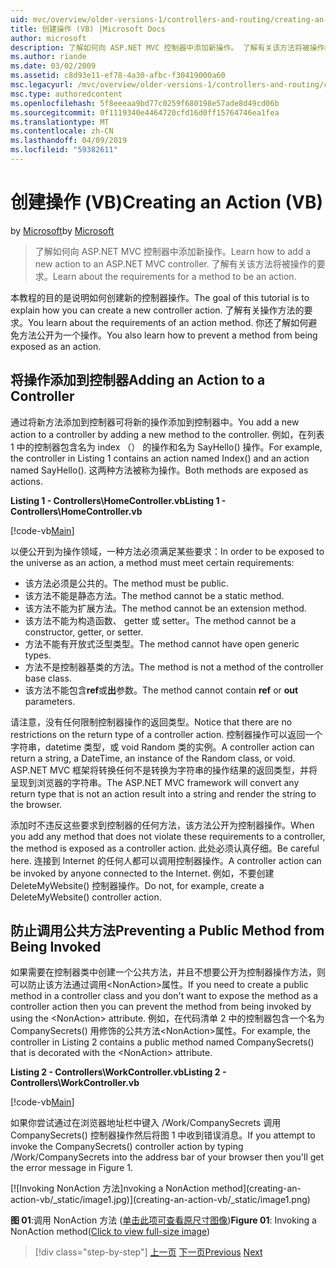 ```yaml
---
uid: mvc/overview/older-versions-1/controllers-and-routing/creating-an-action-vb
title: 创建操作 (VB) |Microsoft Docs
author: microsoft
description: 了解如何向 ASP.NET MVC 控制器中添加新操作。 了解有关该方法将被操作的要求。
ms.author: riande
ms.date: 03/02/2009
ms.assetid: c8d93e11-ef78-4a30-afbc-f30419000a60
msc.legacyurl: /mvc/overview/older-versions-1/controllers-and-routing/creating-an-action-vb
msc.type: authoredcontent
ms.openlocfilehash: 5f8eeeaa9bd77c0259f680198e57ade8d49cd06b
ms.sourcegitcommit: 0f1119340e4464720cfd16d0ff15764746ea1fea
ms.translationtype: MT
ms.contentlocale: zh-CN
ms.lasthandoff: 04/09/2019
ms.locfileid: "59382611"
---
```

# <a name="creating-an-action-vb"></a><span data-ttu-id="711f2-104">创建操作 (VB)</span><span class="sxs-lookup"><span data-stu-id="711f2-104">Creating an Action (VB)</span></span>

<span data-ttu-id="711f2-105">by [Microsoft](https://github.com/microsoft)</span><span class="sxs-lookup"><span data-stu-id="711f2-105">by [Microsoft](https://github.com/microsoft)</span></span>

> <span data-ttu-id="711f2-106">了解如何向 ASP.NET MVC 控制器中添加新操作。</span><span class="sxs-lookup"><span data-stu-id="711f2-106">Learn how to add a new action to an ASP.NET MVC controller.</span></span> <span data-ttu-id="711f2-107">了解有关该方法将被操作的要求。</span><span class="sxs-lookup"><span data-stu-id="711f2-107">Learn about the requirements for a method to be an action.</span></span>


<span data-ttu-id="711f2-108">本教程的目的是说明如何创建新的控制器操作。</span><span class="sxs-lookup"><span data-stu-id="711f2-108">The goal of this tutorial is to explain how you can create a new controller action.</span></span> <span data-ttu-id="711f2-109">了解有关操作方法的要求。</span><span class="sxs-lookup"><span data-stu-id="711f2-109">You learn about the requirements of an action method.</span></span> <span data-ttu-id="711f2-110">你还了解如何避免方法公开为一个操作。</span><span class="sxs-lookup"><span data-stu-id="711f2-110">You also learn how to prevent a method from being exposed as an action.</span></span>

## <a name="adding-an-action-to-a-controller"></a><span data-ttu-id="711f2-111">将操作添加到控制器</span><span class="sxs-lookup"><span data-stu-id="711f2-111">Adding an Action to a Controller</span></span>

<span data-ttu-id="711f2-112">通过将新方法添加到控制器可将新的操作添加到控制器中。</span><span class="sxs-lookup"><span data-stu-id="711f2-112">You add a new action to a controller by adding a new method to the controller.</span></span> <span data-ttu-id="711f2-113">例如，在列表 1 中的控制器包含名为 index （） 的操作和名为 SayHello() 操作。</span><span class="sxs-lookup"><span data-stu-id="711f2-113">For example, the controller in Listing 1 contains an action named Index() and an action named SayHello().</span></span> <span data-ttu-id="711f2-114">这两种方法被称为操作。</span><span class="sxs-lookup"><span data-stu-id="711f2-114">Both methods are exposed as actions.</span></span>

**<span data-ttu-id="711f2-115">Listing 1 - Controllers\HomeController.vb</span><span class="sxs-lookup"><span data-stu-id="711f2-115">Listing 1 - Controllers\HomeController.vb</span></span>**

[!code-vb[Main](creating-an-action-vb/samples/sample1.vb)]

<span data-ttu-id="711f2-116">以便公开到为操作领域，一种方法必须满足某些要求：</span><span class="sxs-lookup"><span data-stu-id="711f2-116">In order to be exposed to the universe as an action, a method must meet certain requirements:</span></span>

- <span data-ttu-id="711f2-117">该方法必须是公共的。</span><span class="sxs-lookup"><span data-stu-id="711f2-117">The method must be public.</span></span>
- <span data-ttu-id="711f2-118">该方法不能是静态方法。</span><span class="sxs-lookup"><span data-stu-id="711f2-118">The method cannot be a static method.</span></span>
- <span data-ttu-id="711f2-119">该方法不能为扩展方法。</span><span class="sxs-lookup"><span data-stu-id="711f2-119">The method cannot be an extension method.</span></span>
- <span data-ttu-id="711f2-120">该方法不能为构造函数、 getter 或 setter。</span><span class="sxs-lookup"><span data-stu-id="711f2-120">The method cannot be a constructor, getter, or setter.</span></span>
- <span data-ttu-id="711f2-121">方法不能有开放式泛型类型。</span><span class="sxs-lookup"><span data-stu-id="711f2-121">The method cannot have open generic types.</span></span>
- <span data-ttu-id="711f2-122">方法不是控制器基类的方法。</span><span class="sxs-lookup"><span data-stu-id="711f2-122">The method is not a method of the controller base class.</span></span>
- <span data-ttu-id="711f2-123">该方法不能包含**ref**或**出**参数。</span><span class="sxs-lookup"><span data-stu-id="711f2-123">The method cannot contain **ref** or **out** parameters.</span></span>

<span data-ttu-id="711f2-124">请注意，没有任何限制控制器操作的返回类型。</span><span class="sxs-lookup"><span data-stu-id="711f2-124">Notice that there are no restrictions on the return type of a controller action.</span></span> <span data-ttu-id="711f2-125">控制器操作可以返回一个字符串，datetime 类型，或 void Random 类的实例。</span><span class="sxs-lookup"><span data-stu-id="711f2-125">A controller action can return a string, a DateTime, an instance of the Random class, or void.</span></span> <span data-ttu-id="711f2-126">ASP.NET MVC 框架将转换任何不是转换为字符串的操作结果的返回类型，并将呈现到浏览器的字符串。</span><span class="sxs-lookup"><span data-stu-id="711f2-126">The ASP.NET MVC framework will convert any return type that is not an action result into a string and render the string to the browser.</span></span>

<span data-ttu-id="711f2-127">添加时不违反这些要求到控制器的任何方法，该方法公开为控制器操作。</span><span class="sxs-lookup"><span data-stu-id="711f2-127">When you add any method that does not violate these requirements to a controller, the method is exposed as a controller action.</span></span> <span data-ttu-id="711f2-128">此处必须认真仔细。</span><span class="sxs-lookup"><span data-stu-id="711f2-128">Be careful here.</span></span> <span data-ttu-id="711f2-129">连接到 Internet 的任何人都可以调用控制器操作。</span><span class="sxs-lookup"><span data-stu-id="711f2-129">A controller action can be invoked by anyone connected to the Internet.</span></span> <span data-ttu-id="711f2-130">例如，不要创建 DeleteMyWebsite() 控制器操作。</span><span class="sxs-lookup"><span data-stu-id="711f2-130">Do not, for example, create a DeleteMyWebsite() controller action.</span></span>

## <a name="preventing-a-public-method-from-being-invoked"></a><span data-ttu-id="711f2-131">防止调用公共方法</span><span class="sxs-lookup"><span data-stu-id="711f2-131">Preventing a Public Method from Being Invoked</span></span>

<span data-ttu-id="711f2-132">如果需要在控制器类中创建一个公共方法，并且不想要公开为控制器操作方法，则可以防止该方法通过调用&lt;NonAction&gt;属性。</span><span class="sxs-lookup"><span data-stu-id="711f2-132">If you need to create a public method in a controller class and you don't want to expose the method as a controller action then you can prevent the method from being invoked by using the &lt;NonAction&gt; attribute.</span></span> <span data-ttu-id="711f2-133">例如，在代码清单 2 中的控制器包含一个名为 CompanySecrets() 用修饰的公共方法&lt;NonAction&gt;属性。</span><span class="sxs-lookup"><span data-stu-id="711f2-133">For example, the controller in Listing 2 contains a public method named CompanySecrets() that is decorated with the &lt;NonAction&gt; attribute.</span></span>

**<span data-ttu-id="711f2-134">Listing 2 - Controllers\WorkController.vb</span><span class="sxs-lookup"><span data-stu-id="711f2-134">Listing 2 - Controllers\WorkController.vb</span></span>**

[!code-vb[Main](creating-an-action-vb/samples/sample2.vb)]

<span data-ttu-id="711f2-135">如果你尝试通过在浏览器地址栏中键入 /Work/CompanySecrets 调用 CompanySecrets() 控制器操作然后将图 1 中收到错误消息。</span><span class="sxs-lookup"><span data-stu-id="711f2-135">If you attempt to invoke the CompanySecrets() controller action by typing /Work/CompanySecrets into the address bar of your browser then you'll get the error message in Figure 1.</span></span>


[![I<span data-ttu-id="711f2-136">nvoking NonAction 方法]</span><span class="sxs-lookup"><span data-stu-id="711f2-136">nvoking a NonAction method]</span></span>(creating-an-action-vb/_static/image1.jpg)](creating-an-action-vb/_static/image1.png)

<span data-ttu-id="711f2-137">**图 01**:调用 NonAction 方法 ([单击此项可查看原尺寸图像](creating-an-action-vb/_static/image2.png))</span><span class="sxs-lookup"><span data-stu-id="711f2-137">**Figure 01**: Invoking a NonAction method([Click to view full-size image](creating-an-action-vb/_static/image2.png))</span></span>

> [!div class="step-by-step"]
> <span data-ttu-id="711f2-138">[上一页](creating-a-controller-vb.md)
> [下一页](aspnet-mvc-controllers-overview-cs.md)</span><span class="sxs-lookup"><span data-stu-id="711f2-138">[Previous](creating-a-controller-vb.md)
[Next](aspnet-mvc-controllers-overview-cs.md)</span></span>
